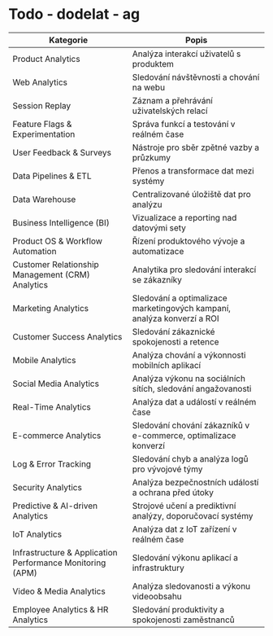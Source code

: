 # Todo - dodelat - ag

| Kategorie                                                 | Popis                                                                   |
| --------------------------------------------------------- | ----------------------------------------------------------------------- |
| Product Analytics                                         | Analýza interakcí uživatelů s produktem                                 |
| Web Analytics                                             | Sledování návštěvnosti a chování na webu                                |
| Session Replay                                            | Záznam a přehrávání uživatelských relací                                |
| Feature Flags & Experimentation                           | Správa funkcí a testování v reálném čase                                |
| User Feedback & Surveys                                   | Nástroje pro sběr zpětné vazby a průzkumy                               |
| Data Pipelines & ETL                                      | Přenos a transformace dat mezi systémy                                  |
| Data Warehouse                                            | Centralizované úložiště dat pro analýzu                                 |
| Business Intelligence (BI)                                | Vizualizace a reporting nad datovými sety                               |
| Product OS & Workflow Automation                          | Řízení produktového vývoje a automatizace                               |
| Customer Relationship Management (CRM) Analytics          | Analytika pro sledování interakcí se zákazníky                          |
| Marketing Analytics                                       | Sledování a optimalizace marketingových kampaní, analýza konverzí a ROI |
| Customer Success Analytics                                | Sledování zákaznické spokojenosti a retence                             |
| Mobile Analytics                                          | Analýza chování a výkonnosti mobilních aplikací                         |
| Social Media Analytics                                    | Analýza výkonu na sociálních sítích, sledování angažovanosti            |
| Real-Time Analytics                                       | Analýza dat a událostí v reálném čase                                   |
| E-commerce Analytics                                      | Sledování chování zákazníků v e-commerce, optimalizace konverzí         |
| Log & Error Tracking                                      | Sledování chyb a analýza logů pro vývojové týmy                         |
| Security Analytics                                        | Analýza bezpečnostních událostí a ochrana před útoky                    |
| Predictive & AI-driven Analytics                          | Strojové učení a prediktivní analýzy, doporučovací systémy              |
| IoT Analytics                                             | Analýza dat z IoT zařízení v reálném čase                               |
| Infrastructure & Application Performance Monitoring (APM) | Sledování výkonu aplikací a infrastruktury                              |
| Video & Media Analytics                                   | Analýza sledovanosti a výkonu videoobsahu                               |
| Employee Analytics & HR Analytics                         | Sledování produktivity a spokojenosti zaměstnanců                       |

